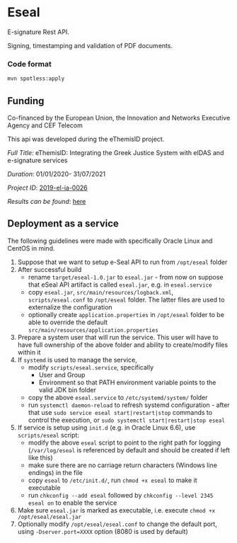 # Eseal

E-signature Rest API.


Signing, timestamping and validation of PDF documents.

### Code format
```bash
mvn spotless:apply
```


## Funding 
Co-financed by the European Union, the Innovation and Networks Executive Agency and CEF Telecom

Τhis api was developed during the eThemisID project. 

_Full Title_: eThemisID: Integrating the Greek Justice System with eIDAS and e-signature services

_Duration_: 01/01/2020- 31/07/2021 

_Project ID_: [2019-el-ia-0026](https://ec.europa.eu/inea/en/connecting-europe-facility/cef-telecom/2019-el-ia-0026)

_Results can be found_: [here](https://www.adjustice.gr/ethemis/?lang=en) 

## Deployment as a service

The following guidelines were made with specifically Oracle Linux and CentOS in mind.

1. Suppose that we want to setup e-Seal API to run from `/opt/eseal` folder
2. After successful build
   * rename `target/eseal-1.0.jar` to `eseal.jar` - from now on suppose that eSeal API artifact is called `eseal.jar`, e.g. in `eseal.service`
   * copy `eseal.jar`, `src/main/resources/logback.xml`, `scripts/eseal.conf` to `/opt/eseal` folder. The latter files are used to externalize the configuration
   * optionally create `application.properties` in `/opt/eseal` folder to be able to override the default `src/main/resources/application.properties`
3. Prepare a system user that will run the service. This user will have to have full ownership of the above folder and ability to create/modify files within it
4. If `systemd` is used to manage the service, 
   * modify `scripts/eseal.service`, specifically
     + User and Group
     + Environment so that PATH environment variable points to the valid JDK bin folder
   * copy the above `eseal.service` to `/etc/systemd/system/` folder
   * run `systemctl daemon-reload` to refresh systemd configuration - after that use `sudo service eseal start|restart|stop` commands to control the execution, or `sudo systemctl start|restart|stop eseal`
5. If service is setup using `init.d` (e.g. in Oracle Linux 6.6), use `scripts/eseal` script:
   * modify the above `eseal` script to point to the right path for logging (`/var/log/eseal` is referenced by default and should be created if left like this)
   * make sure there are no carriage return characters (Windows line endings) in the file
   * copy `eseal` to `/etc/init.d/`, run `chmod +x eseal` to make it executable
   * run `chkconfig --add eseal` followed by `chkconfig --level 2345 eseal on` to enable the service
6. Make sure `eseal.jar` is marked as executable, i.e. execute `chmod +x /opt/eseal/eseal.jar` 
7. Optionally modify `/opt/eseal/eseal.conf` to change the default port, using `-Dserver.port=XXXX` option (8080 is used by default)
